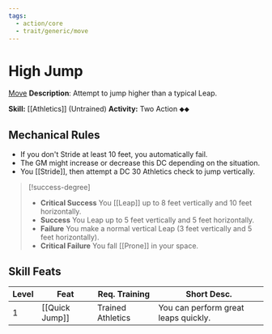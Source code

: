 ```yaml
---
tags:
  - action/core
  - trait/generic/move
---
```

# High Jump [](#Actions "Two-Action")

[Move](Move.md "General Trait")
**Description**: Attempt to jump higher than a typical Leap.

**Skill:** [[Athletics]] (Untrained)
**Activity:** Two Action ⬥⬥

## Mechanical Rules

- If you don't Stride at least 10 feet, you automatically fail.
- The GM might increase or decrease this DC depending on the situation.  
- You [[Stride]], then attempt a DC 30 Athletics check to jump vertically.

> [!success-degree]
>- **Critical Success** You [[Leap]] up to 8 feet vertically and 10 feet horizontally.  
>- **Success** You Leap up to 5 feet vertically and 5 feet horizontally.  
>- **Failure** You make a normal vertical Leap (3 feet vertically and 5 feet horizontally).
>- **Critical Failure** You fall [[Prone]] in your space.

## Skill Feats

| Level | Feat           | Req. Training     | Short Desc.                          |
| ----- | -------------- | ----------------- | ------------------------------------ |
| 1     | [[Quick Jump]] | Trained Athletics | You can perform great leaps quickly. |
